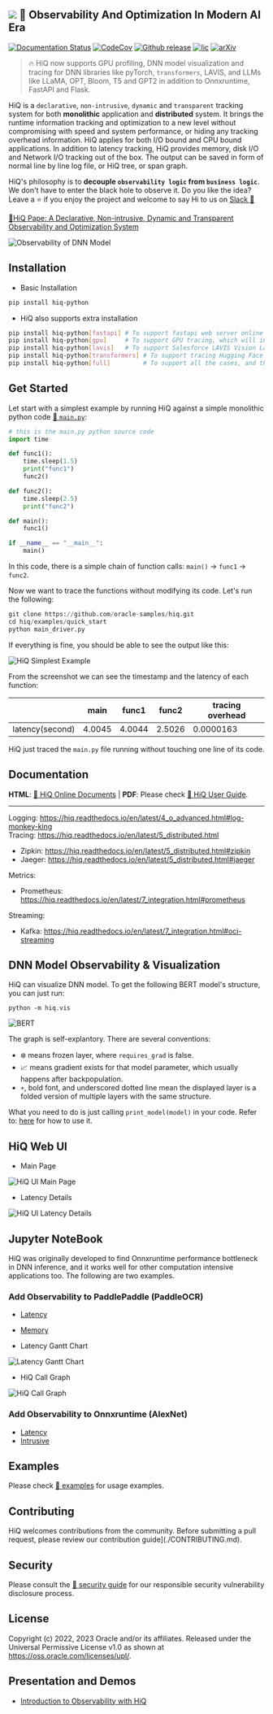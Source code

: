 ![](docs/../hiq/docs/source/_static/hiq.png) 🦉  Observability And Optimization In Modern AI Era
----
[![Documentation Status](https://readthedocs.org/projects/hiq/badge/?version=latest)](https://hiq.readthedocs.io/en/latest/?badge=latest)
[![CodeCov][cov-img]][cov]
[![Github release][release-img]][release]
[![lic][license-img]][license]
[![arXiv](https://img.shields.io/badge/arXiv-2304.13302-red.svg)](https://arxiv.org/abs/2304.13302)

> 🔥 HiQ now supports GPU profiling, DNN model visualization and tracing for DNN libraries like pyTorch, `transformers`, LAVIS, and LLMs like LLaMA, OPT, Bloom, T5 and GPT2 in addition to Onnxruntime, FastAPI and Flask.

HiQ is a `declarative`, `non-intrusive`, `dynamic` and `transparent` tracking system for both **monolithic** application and **distributed** system. It brings the runtime information tracking and optimization to a new level without compromising with speed and system performance, or hiding any tracking overhead information. HiQ applies for both I/O bound and CPU bound applications. In addition to latency tracking, HiQ provides memory, disk I/O and Network I/O tracking out of the box. The output can be saved in form of normal line by line log file, or HiQ tree, or span graph.

HiQ's philosophy is to **decouple `observability logic` from `business logic`**. We don't have to enter the black hole to observe it. Do you like the idea? Leave a ⭐ if you enjoy the project and welcome to say Hi to us on [Slack 👋](https://join.slack.com/t/hiq-myo2317/shared_invite/zt-17ejh6ybo-51IX6G1lHMXgLbq2HKIO_Q)

[📜HiQ Pape: A Declarative, Non-intrusive, Dynamic and Transparent Observability and Optimization System](https://arxiv.org/abs/2304.13302)

![Observability of DNN Model](https://raw.githubusercontent.com/henrywoo/hiq/main/hiq/docs/medium/all.png)

## Installation

- Basic Installation

```bash
pip install hiq-python
```

- HiQ also supports extra installation

```bash
pip install hiq-python[fastapi] # To support fastapi web server online tracing
pip install hiq-python[gpu]     # To support GPU tracing, which will install pynvml
pip install hiq-python[lavis]   # To support Salesforce LAVIS Vision Language models
pip install hiq-python[transformers] # To support tracing Hugging Face's transformers library
pip install hiq-python[full]         # To support all the cases, and this will install all the dependency libraries
```

## Get Started

Let start with a simplest example by running HiQ against a simple monolithic python code [📄 `main.py`](hiq/examples/quick_start/main.py):

```python
# this is the main.py python source code
import time

def func1():
    time.sleep(1.5)
    print("func1")
    func2()

def func2():
    time.sleep(2.5)
    print("func2")

def main():
    func1()

if __name__ == "__main__":
    main()
```

In this code, there is a simple chain of function calls: `main()` -> `func1` -> `func2`.

Now we want to trace the functions without modifying its code. Let's run the following:


```python
git clone https://github.com/oracle-samples/hiq.git
cd hiq/examples/quick_start
python main_driver.py
```

If everything is fine, you should be able to see the output like this:

![HiQ Simplest Example](https://github.com/oracle/hiq/raw/main/hiq/docs/source/img/main_driver.jpg)

From the screenshot we can see the timestamp and the latency of each function:


|   | main  | func1  |  func2 |  tracing overhead |
|---|---|---|---|---|
| latency(second)  | 4.0045  | 4.0044  | 2.5026  | 0.0000163  |


HiQ just traced the `main.py` file running without touching one line of its code.

## Documentation

**HTML**: [🔗 HiQ Online Documents](https://hiq.readthedocs.io/en/latest/index.html)  | **PDF**: Please check [🔗 HiQ User Guide](https://github.com/oracle/hiq/blob/main/hiq/docs/hiq.pdf).

----

Logging: https://hiq.readthedocs.io/en/latest/4_o_advanced.html#log-monkey-king  
Tracing: https://hiq.readthedocs.io/en/latest/5_distributed.html  
- Zipkin: https://hiq.readthedocs.io/en/latest/5_distributed.html#zipkin   
- Jaeger: https://hiq.readthedocs.io/en/latest/5_distributed.html#jaeger   

Metrics:  
- Prometheus: https://hiq.readthedocs.io/en/latest/7_integration.html#prometheus  

Streaming:  
- Kafka: https://hiq.readthedocs.io/en/latest/7_integration.html#oci-streaming 

## DNN Model Observability & Visualization

HiQ can visualize DNN model. To get the following BERT model's structure, you can just run:

```
python -m hiq.vis
```

![BERT](https://raw.githubusercontent.com/henrywoo/hiq/main/hiq/docs/medium/vis_bert.png)

The graph is self-explantory. There are several conventions:

- ❄️ means frozen layer, where `requires_grad` is false.
- 📈 means gradient exists for that model parameter, which usually happens after backpopulation.
- `+`, bold font, and underscored dotted line mean the displayed layer is a folded version of multiple layers with the same structure.

What you need to do is just calling `print_model(model)` in your code. Refer to: [here](https://github.com/henrywoo/hiq/tree/main/hiq/examples/vis) for how to use it.

## HiQ Web UI

- Main Page

![HiQ UI Main Page](https://github.com/oracle/hiq/raw/main/hiq/docs/source/img/hiq-ui-1.png)

- Latency Details

![HiQ UI Latency Details](https://github.com/oracle/hiq/raw/main/hiq/docs/source/img/hiq-ui-2.png)

## Jupyter NoteBook

HiQ was originally developed to find Onnxruntime performance bottleneck in DNN inference, and it works well for other computation intensive applications too. The following are two examples.

### Add Observability to PaddlePaddle (PaddleOCR)

- [Latency](https://github.com/oracle-samples/hiq/blob/main/hiq/examples/paddle/demo.ipynb)
- [Memory](https://github.com/oracle-samples/hiq/blob/main/hiq/examples/paddle/demo_memory.ipynb)

- Latency Gantt Chart

![Latency Gantt Chart](https://raw.githubusercontent.com/oracle/hiq/main/hiq/docs/medium/hiq-gantt.png)

- HiQ Call Graph

![HiQ Call Graph](https://raw.githubusercontent.com/oracle/hiq/main/hiq/docs/medium/hiq-call-graph.png)

### Add Observability to Onnxruntime (AlexNet)

- [Latency](https://github.com/oracle-samples/hiq/blob/main/hiq/examples/onnxruntime/demo.ipynb)
- [Intrusive](https://github.com/oracle-samples/hiq/blob/main/hiq/examples/onnxruntime/demo_intrusive.ipynb)

## Examples

Please check [🔗 examples](https://github.com/oracle/hiq/blob/main/hiq/examples) for usage examples.

## Contributing

HiQ welcomes contributions from the community. Before submitting a pull request, please review our contribution guide](./CONTRIBUTING.md).

## Security

Please consult the [🔗 security guide](https://github.com/oracle/hiq/blob/main/SECURITY.md) for our responsible security vulnerability disclosure process.

## License

Copyright (c) 2022, 2023 Oracle and/or its affiliates. Released under the Universal Permissive License v1.0 as shown at <https://oss.oracle.com/licenses/upl/>.

## Presentation and Demos

- [Introduction to Observability with HiQ](https://github.com/oracle-samples/hiq/blob/main/hiq/docs/Introduction-To-Observability-With-HiQ.pdf)

[cov-img]: https://codecov.io/gh/uber/athenadriver/branch/master/graph/badge.svg
[cov]: https://hiq.readthedocs.io/en/latest/index.html

[release-img]: https://img.shields.io/badge/release-v1.1.13-red
[release]: https://github.com/oracle-samples/hiq

[license-img]: https://img.shields.io/badge/License-UPL--1.0-red
[license]: https://github.com/oracle-samples/hiq/blob/main/LICENSE.txt

[release-policy]: https://golang.org/doc/devel/release.html#policy


